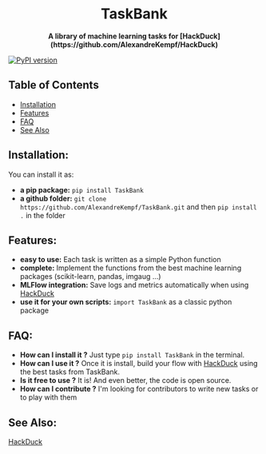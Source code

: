 <h1 align="center">TaskBank</h1>

<div align="center">
  <strong>A library of machine learning tasks for [HackDuck](https://github.com/AlexandreKempf/HackDuck)</strong>
</div>

[![PyPI version](https://badge.fury.io/py/TaskBank.svg)](https://badge.fury.io/py/TaskBank)


## Table of Contents
- [Installation](#installation)
- [Features](#features)
- [FAQ](#faq)
- [See Also](#see-also)

## Installation:
You can install it as:
- __a pip package:__ `pip install TaskBank`
- __a github folder:__ `git clone https://github.com/AlexandreKempf/TaskBank.git` and then `pip install .` in the folder

## Features:
- __easy to use:__ Each task is written as a simple Python function
- __complete:__ Implement the functions from the best machine learning packages (scikit-learn, pandas, imgaug ...)
- __MLFlow integration:__ Save logs and metrics automatically when using [HackDuck](https://github.com/AlexandreKempf/HackDuck)
- __use it for your own scripts:__ `import TaskBank` as a classic python package

## FAQ:
- __How can I install it ?__
Just type `pip install TaskBank` in the terminal.
- __How can I use it ?__
Once it is install, build your flow with [HackDuck](https://github.com/AlexandreKempf/HackDuck) using the best tasks from TaskBank.
- __Is it free to use ?__
It is! And even better, the code is open source.
- __How can I contribute ?__
I'm looking for contributors to write new tasks or to play with them

## See Also:
[HackDuck](https://github.com/AlexandreKempf/HackDuck)
